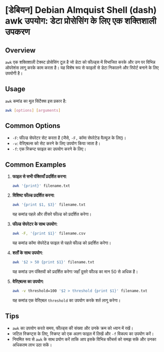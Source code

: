 # [डेबियन] Debian Almquist Shell (dash) awk उपयोग: डेटा प्रोसेसिंग के लिए एक शक्तिशाली उपकरण

## Overview
`awk` एक शक्तिशाली टेक्स्ट प्रोसेसिंग टूल है जो डेटा को फील्ड्स में विभाजित करके और उन पर विभिन्न ऑपरेशंस लागू करके काम करता है। यह विशेष रूप से फाइलों से डेटा निकालने और रिपोर्ट बनाने के लिए उपयोगी है।

## Usage
`awk` कमांड का मूल सिंटैक्स इस प्रकार है:
```bash
awk [options] [arguments]
```

## Common Options
- `-F`: फील्ड सेपरेटर सेट करता है (जैसे, `-F,` कॉमा सेपरेटेड वैल्यूज़ के लिए)।
- `-v`: वेरिएबल्स को सेट करने के लिए उपयोग किया जाता है।
- `-f`: एक स्क्रिप्ट फाइल का उपयोग करने के लिए।

## Common Examples
1. **फाइल से सभी पंक्तियाँ प्रदर्शित करना**:
   ```bash
   awk '{print}' filename.txt
   ```

2. **विशिष्ट फील्ड प्रदर्शित करना**:
   ```bash
   awk '{print $1, $3}' filename.txt
   ```
   यह कमांड पहले और तीसरे फील्ड को प्रदर्शित करेगा।

3. **फील्ड सेपरेटर के साथ उपयोग**:
   ```bash
   awk -F, '{print $1}' filename.csv
   ```
   यह कमांड कॉमा सेपरेटेड फाइल से पहले फील्ड को प्रदर्शित करेगा।

4. **शर्तों के साथ उपयोग**:
   ```bash
   awk '$2 > 50 {print $1}' filename.txt
   ```
   यह कमांड उन पंक्तियों को प्रदर्शित करेगा जहाँ दूसरे फील्ड का मान 50 से अधिक है।

5. **वेरिएबल्स का उपयोग**:
   ```bash
   awk -v threshold=100 '$2 > threshold {print $1}' filename.txt
   ```
   यह कमांड एक वेरिएबल `threshold` का उपयोग करके शर्त लागू करेगा।

## Tips
- `awk` का उपयोग करते समय, फील्ड्स की संख्या और उनके क्रम को ध्यान में रखें।
- जटिल स्क्रिप्ट्स के लिए, स्क्रिप्ट को एक अलग फाइल में लिखें और `-f` विकल्प का उपयोग करें।
- नियमित रूप से `awk` के साथ प्रयोग करें ताकि आप इसके विभिन्न फीचर्स को समझ सकें और उनका अधिकतम लाभ उठा सकें।